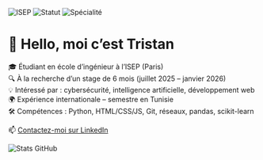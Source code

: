 ![ISEP](https://img.shields.io/badge/ISEP-Paris-blue)
![Statut](https://img.shields.io/badge/Étudiant%20ingénieur-Stage%202025-important)
![Spécialité](https://img.shields.io/badge/Objectifs-IA%20%7C%20Cybersécurité-success)


# 👋 Hello, moi c’est Tristan

🎓 Étudiant en école d’ingénieur à l’ISEP (Paris)  
🔍 À la recherche d’un stage de 6 mois (juillet 2025 – janvier 2026)  
💡 Intéressé par : cybersécurité, intelligence artificielle, développement web  
🌍 Expérience internationale – semestre en Tunisie  
🛠️ Compétences : Python, HTML/CSS/JS, Git, réseaux, pandas, scikit-learn

📫 [Contactez-moi sur LinkedIn](https://www.linkedin.com/in/tristan-daniel-10plc)

![Stats GitHub](https://github-readme-stats.vercel.app/api?username=tristandaniel8&show_icons=true&theme=default)


